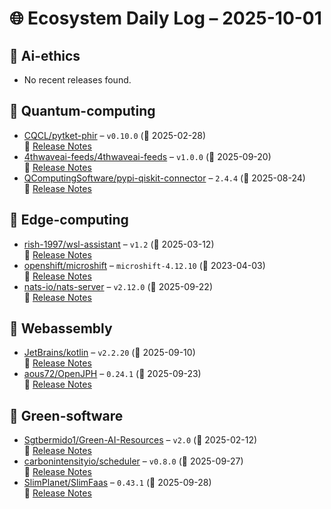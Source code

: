# 🌐 Ecosystem Daily Log – 2025-10-01

## 🔹 Ai-ethics
- No recent releases found.

## 🔹 Quantum-computing
- [CQCL/pytket-phir](https://github.com/CQCL/pytket-phir/releases/tag/v0.10.0) – `v0.10.0` (📅 2025-02-28)  
  🔗 [Release Notes](https://github.com/CQCL/pytket-phir/releases/tag/v0.10.0)
- [4thwaveai-feeds/4thwaveai-feeds](https://github.com/4thwaveai-feeds/4thwaveai-feeds/releases/tag/v1.0.0) – `v1.0.0` (📅 2025-09-20)  
  🔗 [Release Notes](https://github.com/4thwaveai-feeds/4thwaveai-feeds/releases/tag/v1.0.0)
- [QComputingSoftware/pypi-qiskit-connector](https://github.com/QComputingSoftware/pypi-qiskit-connector/releases/tag/2.4.4) – `2.4.4` (📅 2025-08-24)  
  🔗 [Release Notes](https://github.com/QComputingSoftware/pypi-qiskit-connector/releases/tag/2.4.4)

## 🔹 Edge-computing
- [rish-1997/wsl-assistant](https://github.com/rish-1997/wsl-assistant/releases/tag/v1.2) – `v1.2` (📅 2025-03-12)  
  🔗 [Release Notes](https://github.com/rish-1997/wsl-assistant/releases/tag/v1.2)
- [openshift/microshift](https://github.com/openshift/microshift/releases/tag/microshift-4.12.10) – `microshift-4.12.10` (📅 2023-04-03)  
  🔗 [Release Notes](https://github.com/openshift/microshift/releases/tag/microshift-4.12.10)
- [nats-io/nats-server](https://github.com/nats-io/nats-server/releases/tag/v2.12.0) – `v2.12.0` (📅 2025-09-22)  
  🔗 [Release Notes](https://github.com/nats-io/nats-server/releases/tag/v2.12.0)

## 🔹 Webassembly
- [JetBrains/kotlin](https://github.com/JetBrains/kotlin/releases/tag/v2.2.20) – `v2.2.20` (📅 2025-09-10)  
  🔗 [Release Notes](https://github.com/JetBrains/kotlin/releases/tag/v2.2.20)
- [aous72/OpenJPH](https://github.com/aous72/OpenJPH/releases/tag/0.24.1) – `0.24.1` (📅 2025-09-23)  
  🔗 [Release Notes](https://github.com/aous72/OpenJPH/releases/tag/0.24.1)

## 🔹 Green-software
- [Sgtbermido1/Green-AI-Resources](https://github.com/Sgtbermido1/Green-AI-Resources/releases/tag/v2.0) – `v2.0` (📅 2025-02-12)  
  🔗 [Release Notes](https://github.com/Sgtbermido1/Green-AI-Resources/releases/tag/v2.0)
- [carbonintensityio/scheduler](https://github.com/carbonintensityio/scheduler/releases/tag/v0.8.0) – `v0.8.0` (📅 2025-09-27)  
  🔗 [Release Notes](https://github.com/carbonintensityio/scheduler/releases/tag/v0.8.0)
- [SlimPlanet/SlimFaas](https://github.com/SlimPlanet/SlimFaas/releases/tag/0.43.1) – `0.43.1` (📅 2025-09-28)  
  🔗 [Release Notes](https://github.com/SlimPlanet/SlimFaas/releases/tag/0.43.1)
